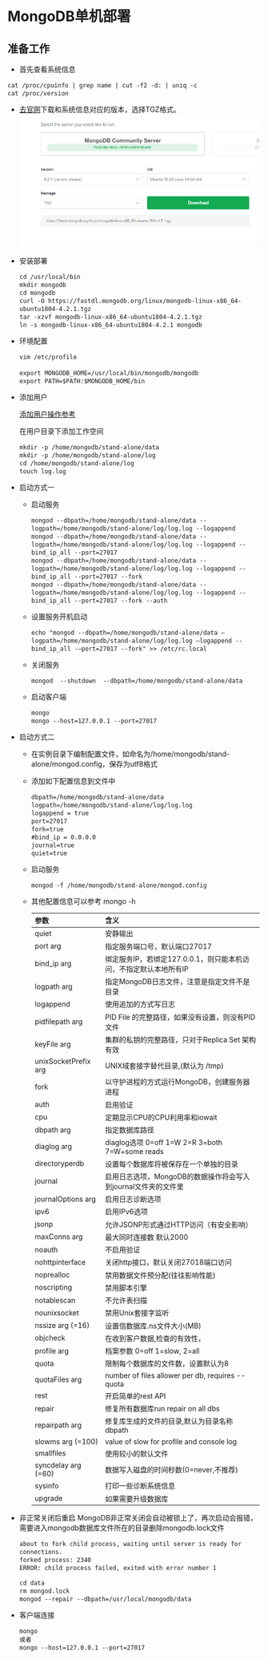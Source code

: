 # MongoDB单机部署

## 准备工作

- 首先查看系统信息
```
cat /proc/cpuinfo | grep name | cut -f2 -d: | uniq -c
cat /proc/version
```
- [去官网](https://www.mongodb.com/download-center/community)下载和系统信息对应的版本，选择TGZ格式。
![](images/mongodb-download.png)
- 安装部署
  ```
  cd /usr/local/bin
  mkdir mongodb
  cd mongodb
  curl -O https://fastdl.mongodb.org/linux/mongodb-linux-x86_64-ubuntu1804-4.2.1.tgz
  tar -xzvf mongodb-linux-x86_64-ubuntu1804-4.2.1.tgz
  ln -s mongodb-linux-x86_64-ubuntu1804-4.2.1 mongodb
  ```
- 环境配置
  ```
  vim /etc/profile
  
  export MONGODB_HOME=/usr/local/bin/mongodb/mongodb
  export PATH=$PATH:$MONGODB_HOME/bin
  ```

- 添加用户

    [添加用户操作参考](../../../os/linux/SUMMARY.md)

    在用户目录下添加工作空间
    ```
    mkdir -p /home/mongodb/stand-alone/data
    mkdir -p /home/mongodb/stand-alone/log
    cd /home/mongodb/stand-alone/log
    touch log.log
    ```    
- 启动方式一
  - 启动服务
    ```
    mongod --dbpath=/home/mongodb/stand-alone/data --logpath=/home/mongodb/stand-alone/log/log.log --logappend  
    mongod --dbpath=/home/mongodb/stand-alone/data --logpath=/home/mongodb/stand-alone/log/log.log --logappend --bind_ip_all --port=27017 
    mongod --dbpath=/home/mongodb/stand-alone/data --logpath=/home/mongodb/stand-alone/log/log.log --logappend --bind_ip_all --port=27017 --fork 
    mongod --dbpath=/home/mongodb/stand-alone/data --logpath=/home/mongodb/stand-alone/log/log.log --logappend --bind_ip_all --port=27017 --fork --auth 
    ```
  - 设置服务开机启动
    ```
    echo "mongod --dbpath=/home/mongodb/stand-alone/data –logpath=/home/mongodb/stand-alone/log/log.log –logappend --bind_ip_all -–port=27017 --fork" >> /etc/rc.local
    ```
  - 关闭服务
    ```
    mongod  --shutdown  --dbpath=/home/mongodb/stand-alone/data
    ```
  - 启动客户端
    ```
    mongo
    mongo --host=127.0.0.1 --port=27017
    ```

- 启动方式二  
  - 在实例目录下编制配置文件，如命名为/home/mongodb/stand-alone/mongod.config，保存为utf8格式
  - 添加如下配置信息到文件中
    ```
    dbpath=/home/mongodb/stand-alone/data
    logpath=/home/mongodb/stand-alone/log/log.log
    logappend = true
    port=27017 
    fork=true 
    #bind_ip = 0.0.0.0
    journal=true 
    quiet=true
    ```
  - 启动服务
    ```
    mongod -f /home/mongodb/stand-alone/mongod.config
    ```
  
  - 其他配置信息可以参考 mongo -h
  
    |参数|含义|
    |---|---|
    |quiet                |                安静输出                                                     |
    |port arg             |                   指定服务端口号，默认端口27017                                     |
    |bind_ip arg          |                      绑定服务IP，若绑定127.0.0.1，则只能本机访问，不指定默认本地所有IP            |
    |logpath arg          |                      指定MongoDB日志文件，注意是指定文件不是目录                          |
    |logappend            |                    使用追加的方式写日志                                           |
    |pidfilepath arg      |                          PID File 的完整路径，如果没有设置，则没有PID文件                 |
    |keyFile arg          |                      集群的私钥的完整路径，只对于Replica Set 架构有效                     |
    |unixSocketPrefix arg |                               UNIX域套接字替代目录,(默认为 /tmp)                   |
    |fork                 |               以守护进程的方式运行MongoDB，创建服务器进程                                 |
    |auth                 |               启用验证                                                      |
    |cpu                  |              定期显示CPU的CPU利用率和iowait                                      |
    |dbpath arg           |                     指定数据库路径                                             |
    |diaglog arg          |                      diaglog选项 0=off 1=W 2=R 3=both 7=W+some reads      |
    |directoryperdb       |                         设置每个数据库将被保存在一个单独的目录                             |
    |journal              |                  启用日志选项，MongoDB的数据操作将会写入到journal文件夹的文件里                 |
    |journalOptions arg   |                             启用日志诊断选项                                    |
    |ipv6                 |               启用IPv6选项                                                  |
    |jsonp                |                允许JSONP形式通过HTTP访问（有安全影响）                                 |
    |maxConns arg         |                       最大同时连接数 默认2000                                    |
    |noauth               |                 不启用验证                                                   |
    |nohttpinterface      |                          关闭http接口，默认关闭27018端口访问                         |
    |noprealloc           |                     禁用数据文件预分配(往往影响性能)                                   |
    |noscripting          |                      禁用脚本引擎                                             |
    |notablescan          |                      不允许表扫描                                             |
    |nounixsocket         |                       禁用Unix套接字监听                                       |
    |nssize arg (=16)     |                           设置信数据库.ns文件大小(MB)                             |
    |objcheck             |                   在收到客户数据,检查的有效性，                                       |
    |profile arg          |                      档案参数 0=off 1=slow, 2=all                           |
    |quota                |                限制每个数据库的文件数，设置默认为8                                       |
    |quotaFiles arg       |                         number of files allower per db, requires --quota|
    |rest                 |               开启简单的rest API                                             |
    |repair               |                 修复所有数据库run repair on all dbs                            |
    |repairpath arg       |                         修复库生成的文件的目录,默认为目录名称dbpath                       |
    |slowms arg (=100)    |                            value of slow for profile and console log    |
    |smallfiles           |                     使用较小的默认文件                                           |
    |syncdelay arg (=60)  |                              数据写入磁盘的时间秒数(0=never,不推荐)                   |
    |sysinfo              |                  打印一些诊断系统信息                                             |
    |upgrade              |                  如果需要升级数据库                                              |

- 非正常关闭后重启
  MongoDB非正常关闭会自动被锁上了，再次启动会报错，需要进入mongodb数据库文件所在的目录删除mongodb.lock文件
  ```
  about to fork child process, waiting until server is ready for connections.
  forked process: 2340
  ERROR: child process failed, exited with error number 1
  ```
  ```
  cd data
  rm mongod.lock
  mongod --repair --dbpath=/usr/local/mongodb/data  
  ```

- 客户端连接
  ```
  mongo 
  或者
  mongo --host=127.0.0.1 --port=27017
  ```
